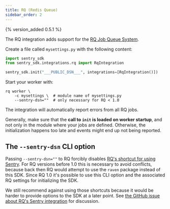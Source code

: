 ```yaml
---
title: RQ (Redis Queue)
sidebar_order: 2
---
```


{% version_added 0.5.1 %}

<!-- WIZARD -->
The RQ integration adds support for the [RQ Job Queue System](https://python-rq.org/).

Create a file called `mysettings.py` with the following content:

```python
import sentry_sdk
from sentry_sdk.integrations.rq import RqIntegration

sentry_sdk.init("___PUBLIC_DSN___", integrations=[RqIntegration()])
```

Start your worker with:

```shell
rq worker \
    -c mysettings \  # module name of mysettings.py
    --sentry-dsn=""  # only necessary for RQ < 1.0
```

<!-- ENDWIZARD -->

The integration will automatically report errors from all RQ jobs.

Generally, make sure that the **call to `init` is loaded on worker startup**, and not only in the module where your jobs are defined. Otherwise, the initialization happens too late and events might end up not being reported.

## The `--sentry-dsn` CLI option

Passing `--sentry-dsn=""` to RQ forcibly disables [RQ's shortcut for using Sentry](https://python-rq.org/patterns/sentry/). For RQ versions before 1.0 this is necessary to avoid conflicts, because back then RQ would attempt to use the `raven` package instead of this SDK. Since RQ 1.0 it's possible to use this CLI option and the associated RQ settings for initializing the SDK.

We still recommend against using those shortcuts because it would be harder to provide options to the SDK at a later point. See [the GitHub issue about RQ's Sentry integration](https://github.com/rq/rq/issues/1003) for discussion.

